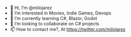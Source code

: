 - 👋 Hi, I’m @milojarez
- 👀 I’m interested in Movies, Indie Games, Devops
- 🌱 I’m currently learning C#, Blazor, Godot
- 💞️ I’m looking to collaborate on C# projects
- 📫 How to contact me?, At https://twitter.com/milojarez

<!---
milojarez/milojarez is a ✨ special ✨ repository because its `README.md` (this file) appears on your GitHub profile.
You can click the Preview link to take a look at your changes.
--->
